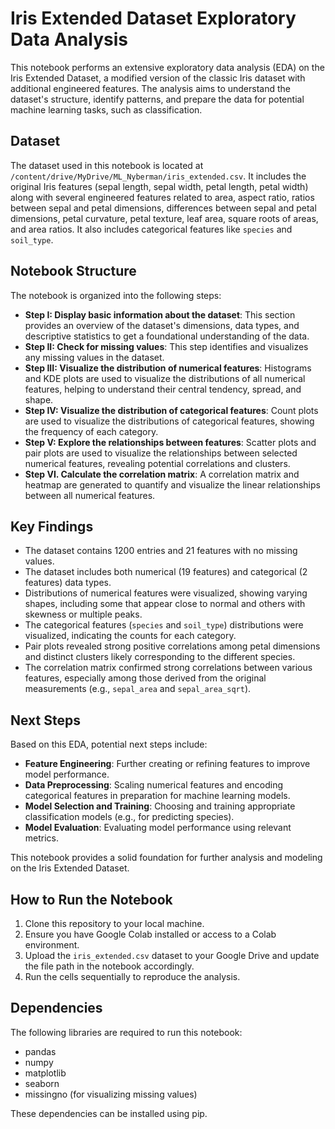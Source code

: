 # Iris Extended Dataset Exploratory Data Analysis

This notebook performs an extensive exploratory data analysis (EDA) on the Iris Extended Dataset, a modified version of the classic Iris dataset with additional engineered features. The analysis aims to understand the dataset's structure, identify patterns, and prepare the data for potential machine learning tasks, such as classification.

## Dataset
The dataset used in this notebook is located at `/content/drive/MyDrive/ML_Nyberman/iris_extended.csv`. It includes the original Iris features (sepal length, sepal width, petal length, petal width) along with several engineered features related to area, aspect ratio, ratios between sepal and petal dimensions, differences between sepal and petal dimensions, petal curvature, petal texture, leaf area, square roots of areas, and area ratios. It also includes categorical features like `species` and `soil_type`.

## Notebook Structure

The notebook is organized into the following steps:

- **Step I: Display basic information about the dataset**: This section provides an overview of the dataset's dimensions, data types, and descriptive statistics to get a foundational understanding of the data.
- **Step II: Check for missing values**: This step identifies and visualizes any missing values in the dataset.
- **Step III: Visualize the distribution of numerical features**: Histograms and KDE plots are used to visualize the distributions of all numerical features, helping to understand their central tendency, spread, and shape.
- **Step IV: Visualize the distribution of categorical features**: Count plots are used to visualize the distributions of categorical features, showing the frequency of each category.
- **Step V: Explore the relationships between features**: Scatter plots and pair plots are used to visualize the relationships between selected numerical features, revealing potential correlations and clusters.
- **Step VI. Calculate the correlation matrix**: A correlation matrix and heatmap are generated to quantify and visualize the linear relationships between all numerical features.

## Key Findings

- The dataset contains 1200 entries and 21 features with no missing values.
- The dataset includes both numerical (19 features) and categorical (2 features) data types.
- Distributions of numerical features were visualized, showing varying shapes, including some that appear close to normal and others with skewness or multiple peaks.
- The categorical features (`species` and `soil_type`) distributions were visualized, indicating the counts for each category.
- Pair plots revealed strong positive correlations among petal dimensions and distinct clusters likely corresponding to the different species.
- The correlation matrix confirmed strong correlations between various features, especially among those derived from the original measurements (e.g., `sepal_area` and `sepal_area_sqrt`).

## Next Steps

Based on this EDA, potential next steps include:

- **Feature Engineering**: Further creating or refining features to improve model performance.
- **Data Preprocessing**: Scaling numerical features and encoding categorical features in preparation for machine learning models.
- **Model Selection and Training**: Choosing and training appropriate classification models (e.g., for predicting species).
- **Model Evaluation**: Evaluating model performance using relevant metrics.

This notebook provides a solid foundation for further analysis and modeling on the Iris Extended Dataset.

## How to Run the Notebook

1. Clone this repository to your local machine.
2. Ensure you have Google Colab installed or access to a Colab environment.
3. Upload the `iris_extended.csv` dataset to your Google Drive and update the file path in the notebook accordingly.
4. Run the cells sequentially to reproduce the analysis.

## Dependencies

The following libraries are required to run this notebook:

- pandas
- numpy
- matplotlib
- seaborn
- missingno (for visualizing missing values)

These dependencies can be installed using pip.
